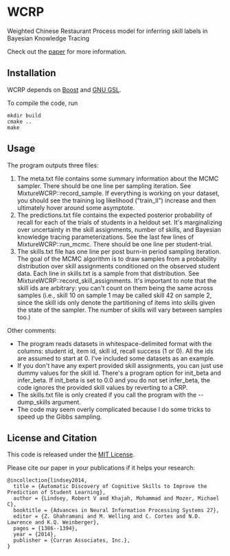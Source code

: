 # WCRP

Weighted Chinese Restaurant Process model for inferring skill labels in Bayesian Knowledge Tracing

Check out the [paper](http://papers.nips.cc/paper/5554-automatic-discovery-of-cognitive-skills-to-improve-the-prediction-of-student-learning) for more information. 

## Installation

WCRP depends on [Boost](http://www.boost.org/) and [GNU GSL](http://www.gnu.org/software/gsl/).

To compile the code, run 

    mkdir build
    cmake ..
    make

## Usage 

The program outputs three files:
1. The meta.txt file contains some summary information about the MCMC sampler. There should be one line per sampling iteration. See MixtureWCRP::record\_sample. If everything is working on your dataset, you should see the training log likelihood ("train\_ll") increase and then ultimately hover around some asymptote. 
2. The predictions.txt file contains the expected posterior probability of recall for each of the trials of students in a heldout set. It's marginalizing over uncertainty in the skill assignments, number of skills, and Bayesian knowledge tracing parameterizations. See the last few lines of MixtureWCRP::run\_mcmc. There should be one line per student-trial. 
3. The skills.txt file has one line per post burn-in period sampling iteration. The goal of the MCMC algorithm is to draw samples from a probability distribution over skill assignments conditioned on the observed student data. Each line in skills.txt is a sample from that distribution. See MixtureWCRP::record\_skill\_assignments.   It's important to note that the skill ids are arbitrary: you can't count on them being the same across samples (i.e., skill 10 on sample 1 may be called skill 42 on sample 2, since the skill ids only denote the partitioning of items into skills given the state of the sampler. The number of skills will vary between samples too.)


Other comments: 
* The program reads datasets in whitespace-delimited format with the columns: student id, item id, skill id, recall success (1 or 0). All the ids are assumed to start at 0. I've included some datasets as an example. 
* If you don't have any expert provided skill assignments, you can just use dummy values for the skill id. There's a program option for init\_beta and infer\_beta. If init\_beta is set to 0.0 and you do not set infer\_beta, the code ignores the provided skill values by reverting to a CRP. 
* The skills.txt file is only created if you call the program with the --dump\_skills argument. 
* The code may seem overly complicated because I do some tricks to speed up the Gibbs sampling. 



## License and Citation

This code is released under the [MIT License](https://github.com/robert-lindsey/WCRP/blob/master/LICENSE.md).

Please cite our paper in your publications if it helps your research: 

    @incollection{lindsey2014,
      title = {Automatic Discovery of Cognitive Skills to Improve the Prediction of Student Learning},
      author = {Lindsey, Robert V and Khajah, Mohammad and Mozer, Michael C},
      booktitle = {Advances in Neural Information Processing Systems 27},
      editor = {Z. Ghahramani and M. Welling and C. Cortes and N.D. Lawrence and K.Q. Weinberger},
      pages = {1386--1394},
      year = {2014},
      publisher = {Curran Associates, Inc.},
    }

